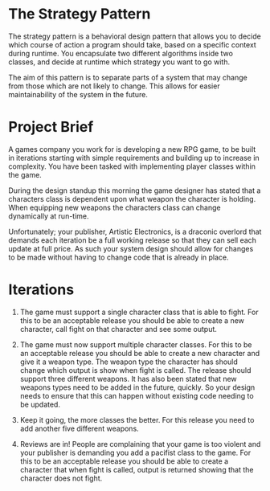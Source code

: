 # The Strategy Pattern

The strategy pattern is a behavioral design pattern that allows you to decide which course of action a program should take, based on a specific context during runtime. You encapsulate two different algorithms inside two classes, and decide at runtime which strategy you want to go with.

The aim of this pattern is to separate parts of a system that may change from those which are not likely to change. This allows for easier maintainability of the system in the future.

# Project Brief

A games company you work for is developing a new RPG game, to be built in iterations starting with simple requirements and building up to increase in complexity. You have been tasked with implementing player classes within the game. 

During the design standup this morning the game designer has stated that a characters class is dependent upon what weapon the character is holding. When equipping new weapons the characters class can change dynamically at run-time.

Unfortunately; your publisher, Artistic Electronics, is a draconic overlord that demands each iteration be a full working release so that they can sell each update at full price. As such your system design should allow for changes to be made without having to change code that is already in place.

# Iterations

1. The game must support a single character class that is able to fight. For this to be an acceptable release you should be able to create a new character, call fight on that character and see some output.

2. The game must now support multiple character classes. For this to be an acceptable release you should be able to create a new character and give it a weapon type. The weapon type the character has should change which output is show when fight is called. The release should support three different weapons.  It has also been stated that new weapons types need to be added in the future, quickly. So your design needs to ensure that this can happen without existing code needing to be updated.

3. Keep it going, the more classes the better. For this release you need to add another five different weapons.

4. Reviews are in! People are complaining that your game is too violent and your publisher is demanding you add a pacifist class to the game. For this to be an acceptable release you should be able to create a character that when fight is called, output is returned showing that the character does not fight.
